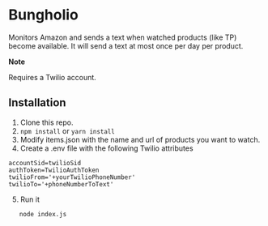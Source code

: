 # Bungholio

Monitors Amazon and sends a text when watched products (like TP) become available. It will send a text at most once per day per product.

**Note**

Requires a Twilio account.

## Installation

1. Clone this repo.
2. `npm install` or `yarn install`
3. Modify items.json with the name and url of products you want to watch.
4. Create a .env file with the following Twilio attributes

```
accountSid=twilioSid
authToken=TwilioAuthToken
twilioFrom='+yourTwilioPhoneNumber'
twilioTo='+phoneNumberToText'
```

5. Run it

```
   node index.js
```

